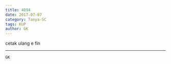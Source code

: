 ```yaml
---
title: 4094
date: 2017-07-07
category: Tanya-SC
tags: KUP
author: GK
---
```


cetak ulang e fin

---



`GK`
